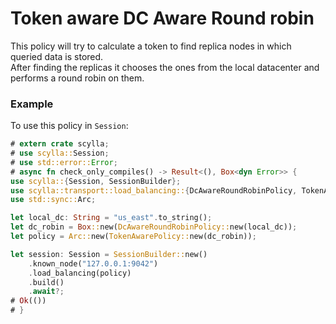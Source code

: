 # Token aware DC Aware Round robin

This policy will try to calculate a token to find replica nodes in which queried data is stored.\
After finding the replicas it chooses the ones from the local datacenter and performs a round robin on them.

### Example
To use this policy in `Session`:
```rust
# extern crate scylla;
# use scylla::Session;
# use std::error::Error;
# async fn check_only_compiles() -> Result<(), Box<dyn Error>> {
use scylla::{Session, SessionBuilder};
use scylla::transport::load_balancing::{DcAwareRoundRobinPolicy, TokenAwarePolicy};
use std::sync::Arc;

let local_dc: String = "us_east".to_string();
let dc_robin = Box::new(DcAwareRoundRobinPolicy::new(local_dc));
let policy = Arc::new(TokenAwarePolicy::new(dc_robin));

let session: Session = SessionBuilder::new()
    .known_node("127.0.0.1:9042")
    .load_balancing(policy)
    .build()
    .await?;
# Ok(())
# }
```
